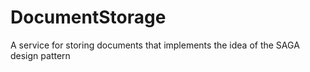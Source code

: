 # DocumentStorage
A service for storing documents that implements the idea of the SAGA design pattern
